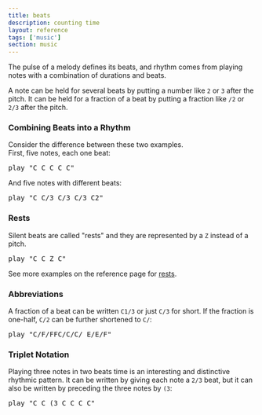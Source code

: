 ```yaml
---
title: beats
description: counting time
layout: reference
tags: ['music']
section: music
---
```


The pulse of a melody defines its beats, and rhythm comes from
playing notes with a combination of durations and beats.

A note can be held for several beats by putting a number like `2` or `3`
after the pitch. It can be held for a fraction of a beat by putting
a fraction like `/2` or `2/3` after the pitch.

<h3>Combining Beats into a Rhythm</h3>

Consider the difference between these two examples.  
First, five notes, each one beat:

<pre class="jumbo">
play "<span data-dfn="one beat each">C</span> C C C C"
</pre>

And five notes with different beats:

<pre class="jumbo" default>
play "C <span data-dfn="one third beat">C/3</span> C/3 C/3 <span data-dfnup="two beats">C2</span>"
</pre>

<h3>Rests</h3>

Silent beats are called "rests" and they are represented by a `Z`
instead of a pitch.

<pre class="jumbo">
play "C C <span data-dfn="rest">Z</span> C"
</pre>

See more examples on the reference page for
<a href="rests.html">rests</a>.

<h3>Abbreviations</h3>

A fraction of a beat can be written `C1/3` or just `C/3` for short.
If the fraction is one-half, `C/2` can be further shortened to `C/`:

<pre class="jumbo">
play "C/F/FFC/C/C/_E/E/F"
</pre>

<h3>Triplet Notation</h3>

Playing three notes in two beats time is an interesting and distinctive
rhythmic pattern.  It can be written by giving each note a `2/3` beat,
but it can also be written by preceding the three notes by `(3`:

<pre class="jumbo">
play "C C <span data-dfn="a triplet">(3 C C C</span> C"
</pre>

